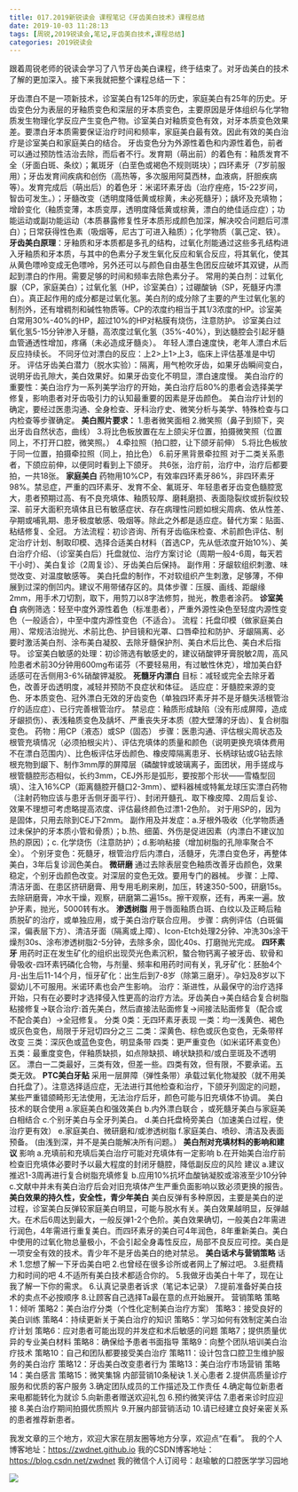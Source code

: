 ```yaml
---
title: 017.2019新锐读会 课程笔记《牙齿美白技术》课程总结
date: 2019-10-03 11:28:13
tags: [周锐,2019锐读会,笔记,牙齿美白技术,课程总结]
categories: 2019锐读会
---
```

跟着周锐老师的锐读会学习了八节牙齿美白课程，终于结束了。对牙齿美白的技术了解的更加深入。接下来我就把整个课程总结一下：

牙齿漂白不是一项新技术，诊室美白有125年的历史，家庭美白有25年的历史。牙齿变色分为表层的牙釉质变色和深层的牙本质变色，主要原因是牙体组织与化学物质发生物理化学反应产生变色产物。诊室美白对釉质变色有效，对牙本质变色效果差。要漂白牙本质需要保证治疗时间和频率，家庭美白最有效。因此有效的美白治疗是诊室美白和家庭美白的结合。
牙齿变色分为外源性着色和内源性着色，前者可以通过预防性洁治去除，而后者不行。发育期（萌出前）的着色有：釉质发育不全（牙面白斑、条纹）；氟斑牙（白垩色或褐色不规则斑块）；四环素牙（7岁前服用）；牙齿发育间疾病和创伤（高热等，多次服用阿莫西林，血液病，肝胆疾病等）。发育完成后（萌出后）的着色牙：米诺环素牙齿（治疗痤疮，15-22岁间，智齿可发生。）；牙髓改变（透明度降低黄或棕黄，未必死髓牙）；龋坏及充填物；增龄变化（釉质变薄，本质变厚，透明度降低黄或棕黄，漂白的绝佳适应症）；功能运动或副功能运动（本质暴露修复性牙本质形成颜色加深，解决咬合问题后可漂白）；日常获得性色素（吸烟等，尼古丁可进入釉质）；化学物质（氯己定、铁）。
**牙齿美白原理**：牙釉质和牙本质都是多孔的结构，过氧化剂能通过这些多孔结构进入牙釉质和牙本质，与其中的色素分子发生氧化反应和氧合反应，将其氧化，使其从黄色嘌呤变成无色嘌呤，另外还可以与颜色自由基生色团反应破坏其双键，从而起到漂白的作用。需要足够的时间和频率去除色素分子。
常用的美白剂：过氧化脲（CP，家庭美白）；过氧化氢（HP，诊室美白）；过硼酸钠（SP，死髓牙内漂白）。真正起作用的成分都是过氧化氢。美白剂的成分除了主要的产生过氧化氢的制剂外，还有增稠剂和碱性物质等。CP的浓度约相当于其1/3浓度的HP。诊室美白常用30%-40%的HP，超过10%的HP对粘膜有烧伤，注意防护。
诊室美白过氧化氢5-15分钟渗入牙髓，高浓度过氧化氢（35%-40%），到达髓腔会引起牙髓血管通透性增加，疼痛（未必造成牙髓炎）。
年轻人漂白速度快，老年人漂白术后反应持续长。
不同牙位对漂白的反应：上2>上1>上3，临床上评估基准是中切牙。
评估牙齿美白潜力（脱水实验）：隔离，用气枪吹牙齿，如果牙齿瞬间变白，说明牙齿孔隙大，美白效果好。如果牙齿变化不明显，漂白速度慢。
美白治疗的重要性：美白治疗为一系列美学治疗的开始，美白治疗后80%的患者会选择美学修复，影响患者对牙齿吸引力的认知最重要的因素是牙齿颜色。
美白治疗计划的确定，要经过医患沟通、全身检查、牙科治疗史、微笑分析与美学、特殊检查与口内检查等步骤确定。
**美白照片要求：**
1.患者微笑面相
2.微笑照（鼻子到颏下，突出牙齿自然状态，曲线）
3.将比色板放置在左上颌尖牙位置，拍摄微笑照（位置同上，不打开口腔，微笑照。）
4.牵拉照（拍口腔，让下颌牙前伸）
5.将比色板放于同一位置，拍摄牵拉照（同上，拍比色）
6.前牙黑背景牵拉照
对于二类关系患者，下颌应前伸，以便同时看到上下颌牙。
共6张，治疗前，治疗中，治疗后都要拍，一共18张。
**家庭美白**
药物用10%CP，有效率四环素牙86%，非四环素牙98%。禁忌症，严重的四环素牙、发育不全、氟斑牙、年轻患者牙齿变色髓腔宽大，患者预期过高、有不良充填体、釉质较厚、磨耗磨损、表面隐裂纹或折裂纹较深、前牙大面积充填体且已有敏感症状、存在病理性问题如根尖周病、依从性差、孕期或哺乳期、患牙极度敏感、吸烟等。除此之外都是适应症。替代方案：贴面、粘结修复、全冠。
方法流程：初诊咨询、所有牙齿临床检查、术前颜色评估、制定治疗计划、制取印模、选择合适美白材料（首选CP，先从低浓度开始10%）、美白治疗介绍、（诊室美白后）托盘就位、治疗方案讨论（周期一般4-6周，每天若干小时）、美白复诊（2周复诊）、牙齿美白后保持。
副作用：牙龈软组织刺激、味觉改变、对温度敏感等。
美白托盘的制作，不对软组织产生刺激，足够薄，不伸展到过深的倒凹内。建议不用带储存区的。具体步骤：压膜、画线、距龈缘2mm，用手术刀切割，取下，用剪刀以8字法修剪，抛光，教患者涂药。
**诊室美白**
病例筛选：轻至中度外源性着色（标准患者），严重外源性染色至轻度内源性变色（一般适合），中至中度内源性变色（不适合）。
流程：托盘印模（做家庭美白用）、常规洁治抛光、术前比色、护目镜和光罩、口唇牵拉和防护、牙龈隔离、必要时激活美白剂、涂布美白凝胶、去除牙髓保护剂、美白术后比色、美白术后指导。
诊室美白敏感的处理：初诊筛选有敏感史的，建议硝酸钾牙膏脱敏2周，高风险患者术前30分钟用600mg布诺芬（不要轻易用，有过敏性休克），增加美白舒适感可在舌侧用3-6%硝酸钾凝胶。
**死髓牙内漂白**
目标：减轻或完全去除牙着色，改善牙齿透明度，减轻并预防不良症状和体征。
适应症：牙髓腔来源的变色、牙本质变色、冠外漂白无效的牙齿变色（单独四环素牙并不是牙髓失活根管治疗的适应症）、已行完善根管治疗。
禁忌症：釉质形成缺陷（没有形成屏障，造成牙龈损伤）、表浅釉质变色及龋坏、严重丧失牙本质（腔大壁薄的牙齿）、复合树脂变色。
药物：用CP（液态）或SP（固态）
步骤：医患沟通、评估根尖周状态及根管充填情况（必须拍根尖片）、评估充填体的质量和颜色（说明更换充填体费用不在漂白范围内）、比色板评估牙齿颜色、橡皮障隔离患牙、长柄球钻或G钻去除根充物到龈下、制作3mm厚的屏障层（磷酸锌或玻璃离子，面团状，用手搓成与根管髓腔形态相似，长约3mm，CEJ外形是弧形，要按那个形状——雪橇型回填）、注入16%CP（距离髓腔开髓口2-3mm）、塑料器械或特氟龙球压实漂白药物（注射药物应该与患牙舌侧牙面平行）、封闭开髓孔、取下橡皮障、2周后复诊、效果不理想可考虑略提高浓度、评估最终颜色过漂1-2色阶。
对于用SP的，因为是固体，只用去除到CEJ下2mm。
副作用及并发症：a.牙根外吸收（化学物质通过未保护的牙本质小管和骨质）；b.热、细菌、外伤是促进因素（内漂白不建议加热的原因）；c. 化学烧伤（注意防护）；d.影响粘接（增加树脂的孔隙率聚合不全）。
个别牙变色：死髓牙，根管治疗后内漂白，活髓牙，先漂白变色牙，再整体美白，3年后复诊润色美白。
**微研磨**
通过去除表层变色釉质改善牙齿颜色，效果稳定，个别牙齿颜色改变。对深层的变色无效。要用专门的器械。
步骤：上障、清洁牙面、在患区挤研磨膏、用专用毛刷来刷，加压，转速350-500，研磨15s。去除研磨膏，冲水干燥，观察，研磨第二遍15s。擦干观察，还有，再来一遍。放护牙素，抛光，5000转有水。
**渗透树脂**
用于唇面釉质白斑、白纹以及正畸后釉质脱矿的治疗，或单独应用，或于美白治疗联合应用。
步骤：病例评估（白斑偏深，偏表层下方）、清洁牙面（隔离或上障）、Icon-Etch处理2分钟、冲洗30s涂干燥剂30s、涂布渗透树脂2-5分钟，去除多余，固化40s、打磨抛光完成。
**四环素牙**
用药时正在发生矿化的组织出现荧光色素沉积，螯合物钙离子被牙齿、软骨和骨吸收-四环素钙磷化合物，与剂量、频率和用药时间有关，乳牙矿化：胚胎4个月-出生后11-14个月，恒牙矿化：出生后到7-8岁（除第三磨牙）。孕妇及8岁以下婴幼儿不可服用。米诺环素也会产生影响。
治疗：渐进性，从最保守的治疗选择开始，只有在必要时才选择侵入性更高的治疗方法。牙齿美白->美白结合复合树脂粘接修复->联合治疗:首先美白，然后直接法贴面修复->间接法贴面修复（配合或不配合美白）->全冠修复。
分类
0类：无四环素牙表现
一类：均一浅黄色、褐色或灰色变色，局限于牙冠切四分之三
二类：深黄色、棕色或灰色变色，无条带样改变
三类：深灰色或蓝色变色，明显条带
四类：更严重变色（如米诺环素变色）
五类：最重度变色，伴釉质缺损，如点隙缺损、嵴状缺损和/或白垩斑及不透明区。
漂白一二类最好，三类有效，但差一些。四类有效，但有限，不要承诺。五类无效。
**PTC美白牙贴**
采用一层屏障（弹性条带）承载过氧化物凝胶（就不用美白托盘了）。注意选择适应症，无法进行其他检查和治疗，下颌牙列固定的问题，某些严重错颌畸形无法使用，无法治疗后牙，颜色可能与旧充填体不协调。
美白技术的联合使用
a.家庭美白和强效美白
b.内外漂白联合 ，或死髓牙美白与家庭美白相结合
c.个别牙美白与全牙列美白。
d.美白托盘椅旁美白（加速美白过程，使治疗更有效）
e.家庭美白、微研磨和/或渗透树脂
f.家庭美白、喷砂、清洁及表面预备。
(由浅到深，并不是美白能解决所有问题。）
**美白剂对充填材料的影响和建议**
影响
a.充填前和充填后美白治疗可能对充填体有一定影响
b.在开始美白治疗前检查旧充填体必要时予以最大程度的封闭牙髓腔，降低副反应的风险
建议
a.建议推迟1-3周再进行复合树脂充填修复
b.应用10%抗坏血酸钠凝胶或溶液至少10分钟
c.文献中并未有美白治疗后会对旧充填体产生严重负面影响以致必须更换的报告。
**美白效果的持久性，安全性，青少年美白**
美白反弹有多种原因，主要是美白的逆过程，诊室美白反弹较家庭美白明显，可能与脱水有关。美白效果越明显，反弹越大。在术后6周达到最大，一般反弹1-2个色阶。美白效果确切，一般美白2年需进行润色，4年需进行重复美白。而四环素牙的美白可4年润色，8年重新美白。美白中使用的过氧化物总量极小，不会引起全身毒性反应，局部不良反应可控。美白是一项安全有效的技术。青少年不是牙齿美白的绝对禁忌。
**美白话术与营销策略**
话术
1.您想了解一下牙齿美白吧
2.也曾经在很多诊所或者网上了解过吧。
3.挺费精力和时间的吧
4.不适所有美白技术都适合你的。
5.我做牙齿美白十年了，现在让我了解一下你的需求。
6.认真记录患者诉求（笔记本记录）
7.提前准备好美白技术的卖点不必按顺序
8.让顾客自己选择Ta最在意的点开始展开。
营销策略
策略1：倾听
策略2：美白治疗分类（个性化定制美白治疗方案）
策略3：接受良好的美白训练
策略4：持续更新关于美白治疗的知识
策略5：学习如何有效制定美白治疗计划
策略6：应对患者可能出现的并发症和术后敏感的问题
策略7；提供质量优异的专业美白材料
策略8：确保给予患者书面指导
策略9：向整个团队培训美白治疗技术
策略10：自己和团队都要接受美白治疗
策略11：设计包含口腔卫生维护服务的美白治疗
策略12：牙齿美白改变患者行为
策略13：美白治疗市场营销
策略14：美白感言
策略15：微笑集锦
内部营销10条秘诀
1.关心患者
2.提供高质量诊疗服务和优质的客户服务
3.确定团队成员的工作描述及工作责任
4.确定每位新患者来电都能转化为就诊
5.向新患者赠送欢迎礼包
6.预约微笑评估
7.患者来诊时应迎接
8.美白治疗期间拍摄优质照片
9.开展内部营销活动
10.请已经建立良好亲密关系的患者推荐新患者。

我发文章的三个地方，欢迎大家在朋友圈等地方分享，欢迎点“在看”。
我的个人博客地址：https://zwdnet.github.io
我的CSDN博客地址：https://blog.csdn.net/zwdnet
我的微信个人订阅号：赵瑜敏的口腔医学学习园地


![](https://zymblog-1258069789.cos.ap-chengdu.myqcloud.com/other/wx.jpg)